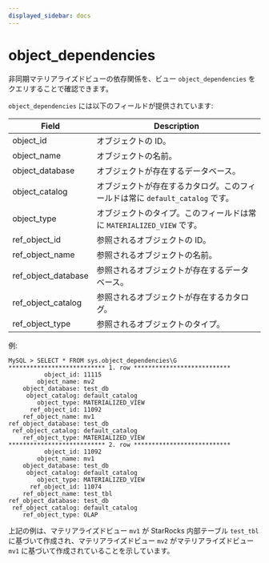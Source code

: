 ```yaml
---
displayed_sidebar: docs
---
```


# object_dependencies

非同期マテリアライズドビューの依存関係を、ビュー `object_dependencies` をクエリすることで確認できます。

`object_dependencies` には以下のフィールドが提供されています:

| **Field**           | **Description**                                              |
| ------------------- | ------------------------------------------------------------ |
| object_id           | オブジェクトの ID。                                          |
| object_name         | オブジェクトの名前。                                         |
| object_database     | オブジェクトが存在するデータベース。                         |
| object_catalog      | オブジェクトが存在するカタログ。このフィールドは常に `default_catalog` です。 |
| object_type         | オブジェクトのタイプ。このフィールドは常に `MATERIALIZED_VIEW` です。 |
| ref_object_id       | 参照されるオブジェクトの ID。                                |
| ref_object_name     | 参照されるオブジェクトの名前。                               |
| ref_object_database | 参照されるオブジェクトが存在するデータベース。               |
| ref_object_catalog  | 参照されるオブジェクトが存在するカタログ。                   |
| ref_object_type     | 参照されるオブジェクトのタイプ。                             |

例:

```Plain
MySQL > SELECT * FROM sys.object_dependencies\G
*************************** 1. row ***************************
          object_id: 11115
        object_name: mv2
    object_database: test_db
     object_catalog: default_catalog
        object_type: MATERIALIZED_VIEW
      ref_object_id: 11092
    ref_object_name: mv1
ref_object_database: test_db
 ref_object_catalog: default_catalog
    ref_object_type: MATERIALIZED_VIEW
*************************** 2. row ***************************
          object_id: 11092
        object_name: mv1
    object_database: test_db
     object_catalog: default_catalog
        object_type: MATERIALIZED_VIEW
      ref_object_id: 11074
    ref_object_name: test_tbl
ref_object_database: test_db
 ref_object_catalog: default_catalog
    ref_object_type: OLAP
```

上記の例は、マテリアライズドビュー `mv1` が StarRocks 内部テーブル `test_tbl` に基づいて作成され、マテリアライズドビュー `mv2` がマテリアライズドビュー `mv1` に基づいて作成されていることを示しています。